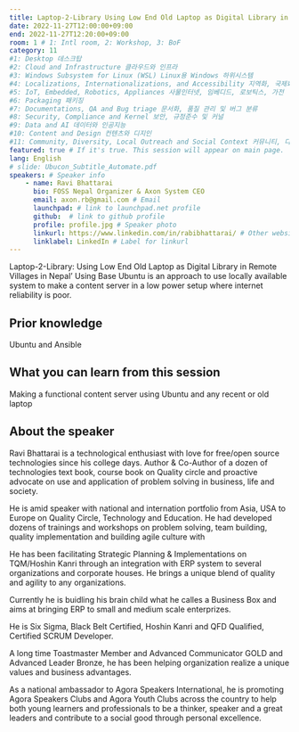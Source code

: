 ```yaml
---
title: Laptop-2-Library Using Low End Old Laptop as Digital Library in Remote Villages in Nepal’ Using Base Ubuntu
date: 2022-11-27T12:00:00+09:00
end: 2022-11-27T12:20:00+09:00
room: 1 # 1: Intl room, 2: Workshop, 3: BoF
category: 11
#1: Desktop 데스크탑
#2: Cloud and Infrastructure 클라우드와 인프라
#3: Windows Subsystem for Linux (WSL) Linux용 Windows 하위시스템
#4: Localizations, Internationalizations, and Accessibility 지역화, 국제화 및 접근성
#5: IoT, Embedded, Robotics, Appliances 사물인터넷, 임베디드, 로보틱스, 가전
#6: Packaging 패키징
#7: Documentations, QA and Bug triage 문서화, 품질 관리 및 버그 분류
#8: Security, Compliance and Kernel 보안, 규정준수 및 커널
#9: Data and AI 데이터와 인공지능
#10: Content and Design 컨텐츠와 디지인
#11: Community, Diversity, Local Outreach and Social Context 커뮤니티, 다양성, 지역 사회 협력과 사회적 관점
featured: true # If it's true. This session will appear on main page.
lang: English
# slide: Ubucon_Subtitle_Automate.pdf
speakers: # Speaker info
    - name: Ravi Bhattarai
      bio: FOSS Nepal Organizer & Axon System CEO
      email: axon.rb@gmail.com # Email
      launchpad: # link to launchpad.net profile
      github:  # link to github profile
      profile: profile.jpg # Speaker photo
      linkurl: https://www.linkedin.com/in/rabibhattarai/ # Other website link url
      linklabel: LinkedIn # Label for linkurl
---
```

Laptop-2-Library: Using Low End Old Laptop as Digital Library in Remote Villages in Nepal’ Using Base Ubuntu is an approach to use locally available system to make a content server in a low power setup where internet reliability is poor.

## Prior knowledge
Ubuntu and Ansible

## What you can learn from this session
Making a functional content server using Ubuntu and any recent or old laptop

## About the speaker
Ravi Bhattarai is a technological enthusiast with love for free/open source technologies since his college days. Author & Co-Author of a dozen of technologies text book, course book on Quality circle and proactive advocate on use and application of problem solving in business, life and society.

He is amid speaker with national and internation portfolio from Asia, USA to Europe on Quality Circle, Technology and Education. He had developed dozens of trainings and workshops on problem solving, team building, quality implementation and building agile culture with

He has been facilitating Strategic Planning & Implementations on TQM/Hoshin Kanri through an integration with ERP system to several organizations and corporate houses. He brings a unique blend of quality and agility to any organizations.

Currently he is buidling his brain child what he calles a Business Box and aims at bringing ERP to small and medium scale enterprizes.

He is Six Sigma, Black Belt Certified, Hoshin Kanri and QFD Qualified, Certified SCRUM Developer.

A long time Toastmaster Member and Advanced Communicator GOLD and Advanced Leader Bronze, he has been helping organization realize a unique values and business advantages.

As a national ambassador to Agora Speakers International, he is promoting Agora Speakers Clubs and Agora Youth Clubs across the country to help both young learners and professionals to be a thinker, speaker and a great leaders and contribute to a social good through personal excellence.